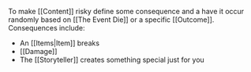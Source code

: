 To make [[Content]] risky define some consequence and a have it occur randomly based on [[The Event Die]] or a specific [[Outcome]]. Consequences include:
- An [[Items|Item]] breaks
- [[Damage]]
- The [[Storyteller]] creates something special just for you